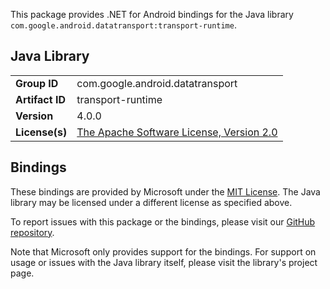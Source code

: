 This package provides .NET for Android bindings for the Java library `com.google.android.datatransport:transport-runtime`.

## Java Library

| | |
|-|-|
| **Group ID** | com.google.android.datatransport |
| **Artifact ID** | transport-runtime |
| **Version** | 4.0.0 |
| **License(s)** | [The Apache Software License, Version 2.0](http://www.apache.org/licenses/LICENSE-2.0.txt) |

## Bindings

These bindings are provided by Microsoft under the [MIT License](https://opensource.org/licenses/MIT). The Java
library may be licensed under a different license as specified above.

To report issues with this package or the bindings, please visit our [GitHub repository](https://aka.ms/android-libraries).

Note that Microsoft only provides support for the bindings. For support on
usage or issues with the Java library itself, please visit the library's project page.
